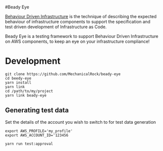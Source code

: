 #Beady Eye

[Behaviour Driven Infrastructure](https://mechanicalrock.github.io/bdd/devops/2016/12/21/introducing-infrastructure-mapping.html) is the technique of describing the expected behaviour of infrastructure components to support the specification and test driven development of Infrastructure as Code.

Beady Eye is a testing framework to support Behaviour Driven Infrastructure on AWS components, to keep an eye on your infrastructure compliance!

# Development

```
git clone https://github.com/MechanicalRock/beady-eye
cd beedy-eye
yarn install
yarn link
cd /path/to/my/project
yarn link beady-eye
```

## Generating test data
Set the details of the account you wish to switch to for test data generation
```
export AWS_PROFILE='my_profile'
export AWS_ACCOUNT_ID='123456
```

```
yarn run test:approval
```